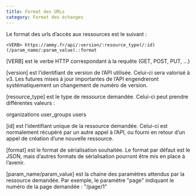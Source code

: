 ```yaml
---
title: Format des URLs
category: Format des échanges
---
```


Le format des urls d’accès aux ressources est le suivant :

```
<VERB> https://ammy.fr/api/:version/:resource_type(/:id)(/param_name/:param_value).:format
```

[VERB] est le verbe HTTP correspondant à la requête (GET, POST, PUT, ...)

[version] est l’identifiant de version de l’API utilisée. Celui-ci sera valorisé à v3. Les futures mises à jour importantes de l’API engendreront systématiquement un changement de numéro de version.

[resource_type] est le type de ressource demandée. Celui-ci peut prendre différentes valeurs :

organizations
user_groups
users

[id] est l’identifiant unique de la ressource demandée. Celui-ci est normalement récupéré par un autre appel à l’API, ou fourni en retour d’un appel de création d’une nouvelle ressource.

[format] est le format de sérialisation souhaitée. Le format par défaut est le JSON, mais d’autres formats de sérialisation pourront être mis en place à l’avenir.

[param_name/param_value] est la chaine des paramètres attendus par la ressource demandée. Par exemple, le paramètre "page" indiquant le numéro de la page demandée : "/page/1"
